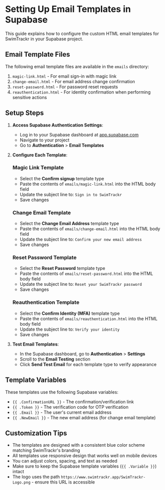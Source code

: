 # Setting Up Email Templates in Supabase

This guide explains how to configure the custom HTML email templates for SwimTrackr in your Supabase project.

## Email Template Files

The following email template files are available in the `emails` directory:

1. `magic-link.html` - For email sign-in with magic link
2. `change-email.html` - For email address change confirmation
3. `reset-password.html` - For password reset requests
4. `reauthentication.html` - For identity confirmation when performing sensitive actions

## Setup Steps

1. **Access Supabase Authentication Settings**:
   - Log in to your Supabase dashboard at [app.supabase.com](https://app.supabase.com/)
   - Navigate to your project
   - Go to **Authentication** > **Email Templates**

2. **Configure Each Template**:

   ### Magic Link Template
   - Select the **Confirm signup** template type
   - Paste the contents of `emails/magic-link.html` into the HTML body field
   - Update the subject line to: `Sign in to SwimTrackr`
   - Save changes

   ### Change Email Template
   - Select the **Change Email Address** template type
   - Paste the contents of `emails/change-email.html` into the HTML body field
   - Update the subject line to: `Confirm your new email address`
   - Save changes

   ### Reset Password Template
   - Select the **Reset Password** template type
   - Paste the contents of `emails/reset-password.html` into the HTML body field
   - Update the subject line to: `Reset your SwimTrackr password`
   - Save changes

   ### Reauthentication Template
   - Select the **Confirm Identity (MFA)** template type
   - Paste the contents of `emails/reauthentication.html` into the HTML body field
   - Update the subject line to: `Verify your identity`
   - Save changes

3. **Test Email Templates**:
   - In the Supabase dashboard, go to **Authentication** > **Settings**
   - Scroll to the **Email Testing** section
   - Click **Send Test Email** for each template type to verify appearance

## Template Variables

These templates use the following Supabase variables:

- `{{ .ConfirmationURL }}` - The confirmation/verification link
- `{{ .Token }}` - The verification code for OTP verification
- `{{ .Email }}` - The user's current email address
- `{{ .NewEmail }}` - The new email address (for change email template)

## Customization Tips

- The templates are designed with a consistent blue color scheme matching SwimTrackr's branding
- All templates use responsive design that works well on mobile devices
- You can adjust colors, spacing, and text as needed
- Make sure to keep the Supabase template variables (`{{ .Variable }}`) intact
- The logo uses the path `https://www.swimtrackr.app/SwimTrackr-Logo.png` - ensure this URL is accessible 